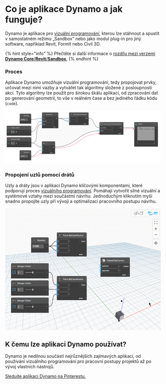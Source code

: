 # Co je aplikace Dynamo a jak funguje?

Dynamo je aplikace pro [vizuální programování](broken-reference/), kterou lze stáhnout a spustit v samostatném režimu „Sandbox“ nebo jako modul plug-in pro jiný software, například Revit, FormIt nebo Civil 3D.

{% hint style="info" %}
Přečtěte si další informace o [rozdílu mezi verzemi **Dynamo Core**/**Revit**/**Sandbox**.](https://dynamobim.org/a-new-way-to-get-dynamo-sandbox/)
{% endhint %}

### Proces

Aplikace Dynamo umožňuje vizuální programování, tedy propojovat prvky, určovat mezi nimi vazby a vytvářet tak algoritmy složené z posloupnosti akcí. Tyto algoritmy lze použít pro širokou škálu aplikací, od zpracování dat po generování geometrií, to vše v reálném čase a bez jediného řádku kódu (`code`).

![](<./images/1-1/nodes and wires - flow of data.jpg>)

### Propojení uzlů pomocí drátů

Uzly a dráty jsou v aplikaci Dynamo klíčovými komponentami, které podporují proces [vizuálního programování](../a\_appendix/a-1\_visual-programming-and-dynamo.md). Pomáhají vytvořit silné vizuální a systémové vztahy mezi součástmi návrhu. Jednoduchým kliknutím myši snadno propojíte uzly při vývoji a optimalizaci pracovního postupu návrhu.

![](<./images/1-1/what is dynamo - connecting nodes with wires.gif>)

## K čemu lze aplikaci Dynamo používat?

Dynamo je nedílnou součástí nejrůznějších zajímavých aplikací, od používání vizuálního programování pro pracovní postupy projektů až po vývoj vlastních nástrojů.

[Sledujte aplikaci Dynamo na Pinterestu.](http://www.pinterest.com/modelabnyc/dynamo-in-action/)
